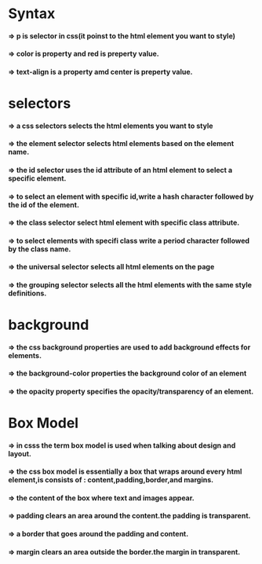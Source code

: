 # Syntax

#### => p is selector in css(it poinst to the html element you want to style)

#### => color is property and red is preperty value.

#### => text-align is a property amd center is preperty value.

# selectors

#### => a css selectors selects the html elements you want to style

#### => the element selector selects html elements based on the element name.

#### => the id selector uses the id attribute of an html element to select a specific element.

#### => to select an element with specific id,write a hash character followed by the id of the element.

#### => the class selector select html element with specific class attribute.
#### => to select elements with specifi class write a period character followed by the class name.

#### => the universal selector selects all html elements on the page

#### => the grouping selector selects all the html elements with the same style definitions.

# background

#### => the css background properties are used to add background effects for elements.

#### => the background-color properties the background color of an element

#### => the opacity property specifies the opacity/transparency of an element.

# Box Model

#### => in csss the term box model is used when talking about design and layout.

#### => the css box model is essentially a box that wraps around every html element,is consists of : content,padding,border,and margins. 

#### => the content of the box where text and images appear.

#### => padding clears an area around the content.the padding is transparent.

#### => a  border that goes around the padding and content.

#### => margin clears an area outside the border.the margin in transparent.